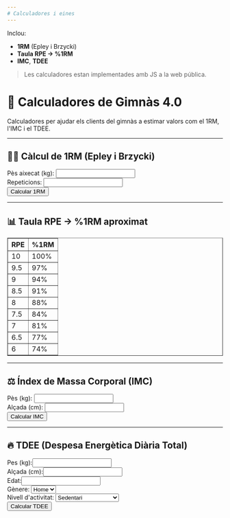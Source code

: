 ```yaml
---
# Calculadores i eines
---
```

Inclou:
- **1RM** (Epley i Brzycki)
- **Taula RPE → %1RM**
- **IMC**, **TDEE**

> Les calculadores estan implementades amb JS a la web pública.

<h1>🧮 Calculadores de Gimnàs 4.0</h1>

<p>Calculadores per ajudar els clients del gimnàs a estimar valors com el 1RM, l'IMC i el TDEE.</p>

<hr>

<h2>🏋️‍♂️ Càlcul de 1RM (Epley i Brzycki)</h2>
<label>Pès aixecat (kg):</label>
<input id="peso" type="number" step="0.1"><br>
<label>Repeticions:</label>
<input id="reps" type="number"><br>
<button onclick="calcular1RM()">Calcular 1RM</button>

<p id="res1rm"></p>

<hr>

<h2>📊 Taula RPE → %1RM aproximat</h2>
<table border="1" cellpadding="4">
  <tr><th>RPE</th><th>%1RM</th></tr>
  <tr><td>10</td><td>100%</td></tr>
  <tr><td>9.5</td><td>97%</td></tr>
  <tr><td>9</td><td>94%</td></tr>
  <tr><td>8.5</td><td>91%</td></tr>
  <tr><td>8</td><td>88%</td></tr>
  <tr><td>7.5</td><td>84%</td></tr>
  <tr><td>7</td><td>81%</td></tr>
  <tr><td>6.5</td><td>77%</td></tr>
  <tr><td>6</td><td>74%</td></tr>
</table>

<hr>

<h2>⚖️ Índex de Massa Corporal (IMC)</h2>
<label>Pès (kg):</label>
<input id="imc_peso" type="number" step="0.1"><br>
<label>Alçada (cm):</label>
<input id="imc_altura" type="number"><br>
<button onclick="calcularIMC()">Calcular IMC</button>
<p id="resIMC"></p>

<hr>

<h2>🔥 TDEE (Despesa Energètica Diària Total)</h2>
<label>Pes (kg):</label><input id="tdee_peso" type="number"><br>
<label>Alçada (cm):</label><input id="tdee_altura" type="number"><br>
<label>Edat:</label><input id="tdee_edat" type="number"><br>
<label>Gènere:</label>
<select id="tdee_genere">
  <option value="home">Home</option>
  <option value="dona">Dona</option>
</select><br>
<label>Nivell d'activitat:</label>
<select id="tdee_activitat">
  <option value="1.2">Sedentari</option>
  <option value="1.375">Lleugerament actiu</option>
  <option value="1.55">Moderat</option>
  <option value="1.725">Molt actiu</option>
  <option value="1.9">Extremadament actiu</option>
</select><br>
<button onclick="calcularTDEE()">Calcular TDEE</button>
<p id="resTDEE"></p>

<script>
// --- 1RM ---
function calcular1RM() {
  const peso = parseFloat(document.getElementById("peso").value);
  const reps = parseInt(document.getElementById("reps").value);

  if (isNaN(peso) || isNaN(reps) || reps <= 0) {
    document.getElementById("res1rm").innerText = "Introdueix valors vàlids.";
    return;
  }

  const epley = peso * (1 + reps / 30);
  const brzycki = peso * (36 / (37 - reps));
  document.getElementById("res1rm").innerHTML = `
    <b>Resultats:</b><br>
    Epley: ${epley.toFixed(1)} kg<br>
    Brzycki: ${brzycki.toFixed(1)} kg
  `;
}

// --- IMC ---
function calcularIMC() {
  const peso = parseFloat(document.getElementById("imc_peso").value);
  const alturaCm = parseFloat(document.getElementById("imc_altura").value);
  const altura = alturaCm / 100;
  if (!peso || !altura) {
    document.getElementById("resIMC").innerText = "Introdueix pes i alçada vàlids.";
    return;
  }
  const imc = peso / (altura * altura);
  let cat = "";
  if (imc < 18.5) cat = "Baix pes";
  else if (imc < 25) cat = "Pes normal";
  else if (imc < 30) cat = "Sobrepès";
  else cat = "Obesitat";

  document.getElementById("resIMC").innerHTML = `IMC: <b>${imc.toFixed(1)}</b> (${cat})`;
}

// --- TDEE ---
function calcularTDEE() {
  const peso = parseFloat(document.getElementById("tdee_peso").value);
  const altura = parseFloat(document.getElementById("tdee_altura").value);
  const edat = parseFloat(document.getElementById("tdee_edat").value);
  const genere = document.getElementById("tdee_genere").value;
  const activitat = parseFloat(document.getElementById("tdee_activitat").value);

  if (!peso || !altura || !edat) {
    document.getElementById("resTDEE").innerText = "Completa tots els camps.";
    return;
  }

  // Fórmula Mifflin-St Jeor
  let bmr;
  if (genere === "home") {
    bmr = 10 * peso + 6.25 * altura - 5 * edat + 5;
  } else {
    bmr = 10 * peso + 6.25 * altura - 5 * edat - 161;
  }
  const tdee = bmr * activitat;
  document.getElementById("resTDEE").innerHTML = `
    <b>BMR:</b> ${bmr.toFixed(0)} kcal/dia<br>
    <b>TDEE:</b> ${tdee.toFixed(0)} kcal/dia
  `;
}
</script>
